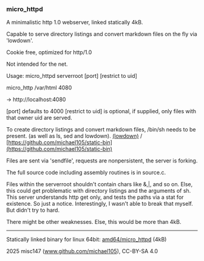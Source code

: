 
### micro_httpd



A minimalistic http 1.0 webserver, linked statically 4kB.

Capable to serve directory listings and convert markdown files
on the fly via 'lowdown'.

Cookie free, optimized for http/1.0

Not intended for the net.


Usage: micro_httpd serverroot [port] [restrict to uid]

micro_http /var/html 4080

-> http://localhost:4080


[port] defaults to 4000
[restrict to uid] is optional, if supplied, only files with that owner uid are served.


To create directory listings and convert markdown files,
/bin/sh needs to be present. (as well as ls, sed and lowdown).
[(lowdown)](https://github.com/kristapsdz/lowdown) / 
[https://github.com/michael105/static-bin](https://github.com/michael105/static-bin)



Files are sent via 'sendfile', requests are nonpersistent,
the server is forking.


The full source code including assembly routines is in source.c.


Files within the serverroot shouldn't contain chars like &,|, and so on. 
Else, this could get problematic with directory listings and the arguments of sh.
This server understands http get only, and tests the paths via a stat
for existence.
So just a notice. Interestingly, I wasn't able to
break that myself. But didn't try to hard.

There might be other weaknesses. Else, this would be more than 4kB.


-----




Statically linked binary for linux 64bit: [amd64/micro_httpd](amd64/micro_httpd) (4kB)




2025 misc147 (www.github.com/michael105), CC-BY-SA 4.0

